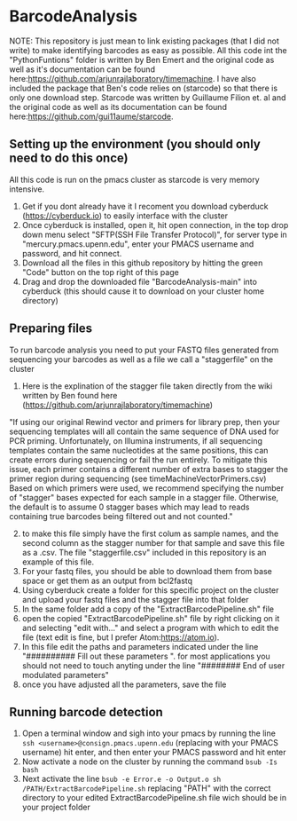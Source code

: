 # BarcodeAnalysis

NOTE: This repository is just mean to link existing packages (that I did not write) to make identifying barcodes as easy as possible. All this code int the "PythonFuntions" folder is written by Ben Emert and the original code as well as it's documentation can be found here:https://github.com/arjunrajlaboratory/timemachine. I have also included the package that Ben's code relies on (starcode) so that there is only one download step. Starcode was written by Guillaume Filion et. al and the original code as well as its documentation can be found here:https://github.com/gui11aume/starcode.



## Setting up the environment (you should only need to do this once)
   All this code is run on the pmacs cluster as starcode is very memory intensive.
 1. Get if you dont already have it I recoment you download cyberduck (https://cyberduck.io) to easily interface with the cluster
 2. Once cyberduck is installed, open it, hit open connection, in the top drop down menu select "SFTP(SSH File Transfer Protocol)", for server type in "mercury.pmacs.upenn.edu", enter your PMACS username and password, and hit connect.
 3. Download all the files in this github repository by hitting the green "Code" button on the top right of this page
 4. Drag and drop the downloaded file "BarcodeAnalysis-main" into cyberduck (this should cause it to download on your cluster home directory)


## Preparing files
  To run barcode analysis you need to put your FASTQ files generated from sequencing your barcodes as well as a file we call a "staggerfile" on the cluster
  1. Here is the explination of the stagger file taken directly from the wiki written by Ben found here (https://github.com/arjunrajlaboratory/timemachine)
  
"If using our original Rewind vector and primers for library prep, then your sequencing templates will all contain the same sequence of DNA used for PCR priming. Unfortunately, on Illumina instruments, if all sequencing templates contain the same nucleotides at the same positions, this can create errors during sequencing or fail the run entirely. To mitigate this issue, each primer contains a different number of extra bases to stagger the primer region during sequencing (see timeMachineVectorPrimers.csv)
Based on which primers were used, we recommend specifying the number of "stagger" bases expected for each sample in a stagger file. Otherwise, the default is to assume 0 stagger bases which may lead to reads containing true barcodes being filtered out and not counted."

  2. to make this file simply have the first colum as sample names, and the second column as the stagger number for that sample and save this file as a .csv. The file "staggerfile.csv" included in this repository is an example of this file.
  3. For your fastq files, you should be able to download them from base space or get them as an output from bcl2fastq
  4. Using cyberduck create a folder for this specific project on the cluster and upload your fastq files and the stagger file into that folder
  5. In the same folder add a copy of the "ExtractBarcodePipeline.sh" file
  6. open the copied "ExtractBarcodePipeline.sh" file by right clicking on it and selecting "edit with..." and select a program with which to edit the file (text edit is fine, but I prefer Atom:https://atom.io).
  7. In this file edit the paths and parameters indicated under the line "########## Fill out these parameters ". for most applications you should not need to touch anyting under the line "######## End of user modulated parameters"
  8. once you have adjusted all the parameters, save the file
  
  ## Running barcode detection
 1. Open a terminal window and sigh into your pmacs by running the line `ssh <username>@consign.pmacs.upenn.edu` (replacing <username> with your PMACS username) hit enter, and then enter your PMACS password and hit enter
 2. Now activate a node on the cluster by running the command `bsub -Is bash`
 3. Next activate the line `bsub -e Error.e -o Output.o sh /PATH/ExtractBarcodePipeline.sh` replacing "PATH" with the correct directory to your edited ExtractBarcodePipeline.sh file wich should be in your project folder




